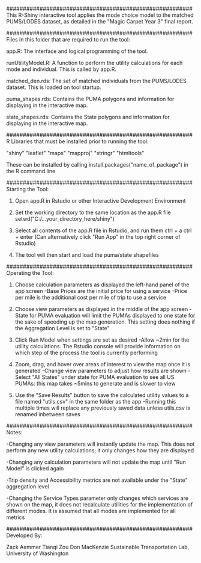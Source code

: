 ########################################################
This R-Shiny interactive tool applies the mode choice model to the matched PUMS/LODES dataset, as detailed in the "Magic Carpet Year 3" final report.

########################################################
Files in this folder that are required to run the tool:

app.R:
The interface and logical programming of the tool.

runUtilityModel.R:
A function to perform the utility calculations for each mode and individual. This is called by app.R.

matched_den.rds:
The set of matched individuals from the PUMS/LODES dataset. This is loaded on tool startup.

puma_shapes.rds:
Contains the PUMA polygons and information for displaying in the interactive map.

state_shapes.rds:
Contains the State polygons and information for displaying in the interactive map.

########################################################
R Libraries that must be installed prior to running the tool:

"shiny"
"leaflet"
"maps"
"mapproj"
"stringr"
"htmltools"

These can be installed by calling install.packages("name_of_package") in the R command line

########################################################
Starting the Tool:

1. Open app.R in Rstudio or other Interactive Development Environment

2. Set the working directory to the same location as the app.R file
	setwd("C:/...your_directory_here/shiny")

3. Select all contents of the app.R file in Rstudio, and run them
	ctrl + a
	ctrl + enter
	(Can alternatively click "Run App" in the top right corner of Rstudio)

4. The tool will then start and load the puma/state shapefiles

########################################################
Operating the Tool:

1. Choose calculation parameters as displayed the left-hand panel of the app screen
	-Base Prices are the initial price for using a service
	-Price per mile is the additional cost per mile of trip to use a service

2. Choose view parameters as displayed in the middle of the app screen
	-State for PUMA evaluation will limit the PUMAs displayed to one state for the sake of speeding up the map generation. This setting does nothing if the Aggregation Level is set to "State"

3. Click Run Model when settings are set as desired
	-Allow ~2min for the utility calculations. The Rstudio console will provide information on which step of the process the tool is currently performing

4. Zoom, drag, and hover over areas of interest to view the map once it is generated
	-Change view parameters to adjust how results are shown
	-Select "All States" under state for PUMA evaluation to see all US PUMAs: this map takes ~5mins to generate and is slower to view

5. Use the "Save Results" button to save the calculated utility values to a file named "utils.csv" in the same folder as the app
	-Running this multiple times will replace any previously saved data unless utils.csv is renamed inbetween saves

########################################################
Notes:

-Changing any view parameters will instantly update the map. This does not perform any new utility calculations; it only changes how they are displayed

-Changing any calculation parameters will not update the map until "Run Model" is clicked again

-Trip density and Accessibility metrics are not available under the "State" aggregation level

-Changing the Service Types parameter only changes which services are shown on the map, it does not recalculate utilities for the implementation of different modes. It is assumed that all modes are implemented for all metrics

########################################################
Developed By:

Zack Aemmer
Tianqi Zou
Don MacKenzie
Sustainable Transportation Lab, University of Washington